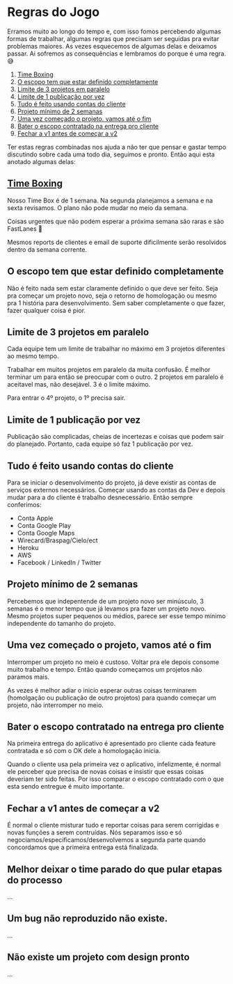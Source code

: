 # Regras do Jogo

Erramos muito ao longo do tempo e, com isso fomos percebendo algumas formas de trabalhar, algumas regras que precisam ser seguidas pra evitar problemas maiores. 
As vezes esquecemos de algumas delas e deixamos passar. Ai sofremos as consequências e lembramos do
porque é uma regra. 😅


1. [Time Boxing](time-boxing)
1. [O escopo tem que estar definido completamente](o-escopo-tem-que-estar-definido-completamente)
1. [Limite de 3 projetos em paralelo](limite-de-3-projetos-em-paralelo)
1. [Limite de 1 publicação por vez](limite-de-1-publica-o-por-vez)
1. [Tudo é feito usando contas do cliente](tudo-feito-usando-contas-do-cliente)
1. [Projeto mínimo de 2 semanas](projeto-m-nimo-de-2-semanas)
1. [Uma vez começado o projeto, vamos até o fim](uma-vez-come-ado-o-projeto-vamos-at-o-fim)
1. [Bater o escopo contratado na entrega pro cliente](bater-o-escopo-contratado-na-entrega-pro-cliente)
1. [Fechar a v1 antes de começar a v2](fechar-a-v1-antes-de-come-ar-a-v2)

Ter estas regras combinadas nos ajuda a não ter que pensar e gastar tempo discutindo sobre cada uma todo dia, seguimos e pronto.
Então aqui esta anotado algumas delas:

## [Time Boxing](https://en.wikipedia.org/wiki/Timeboxing)
Nosso Time Box é de 1 semana. Na segunda planejamos a semana e na sexta revisamos. O plano não pode mudar no meio da semana.

Coisas urgentes que não podem esperar a próxima semana são raras e são FastLanes :rotating_light:

Mesmos reports de clientes e email de suporte dificilmente serão resolvidos dentro da semana corrente.


## O escopo tem que estar definido completamente
Não é feito nada sem estar claramente definido o que deve ser feito.
Seja pra começar um projeto novo, seja o retorno de homologação ou mesmo pra 1 história para desenvolvimento. Sem saber completamente o que fazer, fazer qualquer coisa é pior.


## Limite de 3 projetos em paralelo
Cada equipe tem um limite de trabalhar no máximo em 3 projetos diferentes ao mesmo tempo. 

Trabalhar em muitos projetos em paralelo da muita confusão. É melhor terminar um para então se preocupar com o outro. 2 projetos em paralelo é aceitavel mas, não desejável. 3 é o limite máximo.

Para entrar o 4º projeto, o 1º precisa sair.

## Limite de 1 publicação por vez
Publicação são complicadas, cheias de incertezas e coisas que podem sair do planejado. Portanto, cada equipe só faz 1 publicação por vez.

## Tudo é feito usando contas do cliente
Para se iniciar o desenvolvimento do projeto, já deve existir as contas de serviços externos necessários. Começar usando as contas da Dev e depois mudar para a do cliente é trabalho desnecessário. Então sempre conferimos:
- Conta Apple
- Conta Google Play
- Conta Google Maps
- Wirecard/Braspag/Cielo/ect
- Heroku
- AWS
- Facebook / LinkedIn / Twitter

## Projeto mínimo de 2 semanas
Percebemos que indepentende de um projeto novo ser minúsculo, 3 semanas é o menor tempo que já levamos pra fazer um projeto novo. Mesmo projetos super pequenos ou médios, parece ser esse tempo mínimo independente do tamanho do projeto.

## Uma vez começado o projeto, vamos até o fim
Interromper um projeto no meio é custoso. Voltar pra ele depois consome muito trabalho e tempo. Então quando começamos um projetos não paramos mais. 

As vezes é melhor adiar o inicío esperar outras coisas terminarem (homolgação ou publicação de outro projetos) para quando começar um projeto, não interromper no meio.

## Bater o escopo contratado na entrega pro cliente
Na primeira entrega do aplicativo é apresentado pro cliente cada feature contratada e só com o OK dele a homologação inicia. 

Quando o cliente usa pela primeira vez o aplicativo, infelizmente, é normal ele perceber que precisa de novas coisas e insistir que essas coisas deveriam ter sido feitas. Por isso comparar o escopo contratado com o que esta sendo entregue é muito importante.

## Fechar a v1 antes de começar a v2
É normal o cliente misturar tudo e reportar coisas para serem corrigidas e novas funções a serem contruídas. Nós separamos isso e só negociamos/especificamos/desenvolvemos a segunda parte quando concordamos que a primeira entrega está finalizada.

## Melhor deixar o time parado do que pular etapas do processo
...

## Um bug não reproduzido não existe.
...

## Não existe um projeto com design pronto
...


